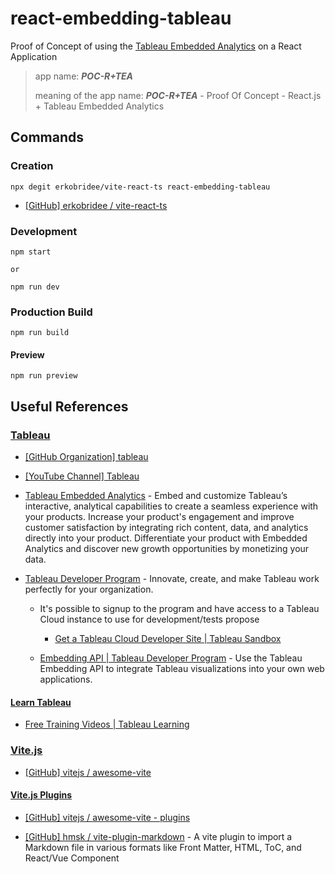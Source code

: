 # react-embedding-tableau

Proof of Concept of using the [Tableau Embedded Analytics](https://www.tableau.com/products/embedded-analytics) on a React Application

> app name: _**POC-R+TEA**_
>
> meaning of the app name: _**POC-R+TEA**_ - Proof Of Concept - React.js + Tableau Embedded Analytics

## Commands

### Creation

```
npx degit erkobridee/vite-react-ts react-embedding-tableau
```

- [[GitHub] erkobridee / vite-react-ts](https://github.com/erkobridee/vite-react-ts)

### Development

```
npm start

or

npm run dev
```

### Production Build

```
npm run build
```

#### Preview

```
npm run preview
```

## Useful References

### [Tableau](https://www.tableau.com/)

- [[GitHub Organization] tableau](https://github.com/tableau)

- [[YouTube Channel] Tableau](https://www.youtube.com/@tableau)

- [Tableau Embedded Analytics](https://www.tableau.com/products/embedded-analytics) - Embed and customize Tableau’s interactive, analytical capabilities to create a seamless experience with your products. Increase your product's engagement and improve customer satisfaction by integrating rich content, data, and analytics directly into your product. Differentiate your product with Embedded Analytics and discover new growth opportunities by monetizing your data.

- [Tableau Developer Program](https://www.tableau.com/developer) - Innovate, create, and make Tableau work perfectly for your organization.

  - It's possible to signup to the program and have access to a Tableau Cloud instance to use for development/tests propose

    - [Get a Tableau Cloud Developer Site | Tableau Sandbox](https://www.tableau.com/developer/get-site)

  - [Embedding API | Tableau Developer Program](https://www.tableau.com/developer/tools/embedding-api) - Use the Tableau Embedding API to integrate Tableau visualizations into your own web applications.

#### [Learn Tableau](https://www.tableau.com/learn)

- [Free Training Videos | Tableau Learning](https://www.tableau.com/learn/training)

### [Vite.js](https://vitejs.dev/)

- [[GitHub] vitejs / awesome-vite](https://github.com/vitejs/awesome-vite)

#### [Vite.js Plugins](https://vitejs.dev/plugins/)

- [[GitHub] vitejs / awesome-vite - plugins](https://github.com/vitejs/awesome-vite#plugins)

- [[GitHub] hmsk / vite-plugin-markdown](https://github.com/hmsk/vite-plugin-markdown) - A vite plugin to import a Markdown file in various formats like Front Matter, HTML, ToC, and React/Vue Component
